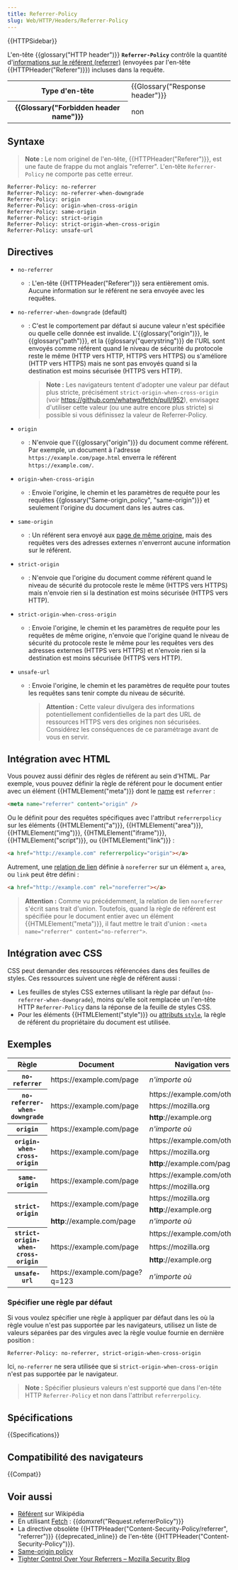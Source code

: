 ```yaml
---
title: Referrer-Policy
slug: Web/HTTP/Headers/Referrer-Policy
---
```


{{HTTPSidebar}}

L'en-tête {{glossary("HTTP header")}} **`Referrer-Policy`** contrôle la quantité d'[informations sur le référent (referrer)](/fr/docs/Web/Security/Referer_header:_privacy_and_security_concerns) (envoyées par l'en-tête {{HTTPHeader("Referer")}}) incluses dans la requête.

<table class="properties">
  <tbody>
    <tr>
      <th scope="row">Type d'en-tête</th>
      <td>{{Glossary("Response header")}}</td>
    </tr>
    <tr>
      <th scope="row">{{Glossary("Forbidden header name")}}</th>
      <td>non</td>
    </tr>
  </tbody>
</table>

## Syntaxe

> **Note :** Le nom originel de l'en-tête, {{HTTPHeader("Referer")}}, est une faute de frappe du mot anglais "referrer". L'en-tête `Referrer-Policy` ne comporte pas cette erreur.

```
Referrer-Policy: no-referrer
Referrer-Policy: no-referrer-when-downgrade
Referrer-Policy: origin
Referrer-Policy: origin-when-cross-origin
Referrer-Policy: same-origin
Referrer-Policy: strict-origin
Referrer-Policy: strict-origin-when-cross-origin
Referrer-Policy: unsafe-url
```

## Directives

- `no-referrer`
  - : L'en-tête {{HTTPHeader("Referer")}} sera entièrement omis. Aucune information sur le référent ne sera envoyée avec les requêtes.
- `no-referrer-when-downgrade` (default)

  - : C'est le comportement par défaut si aucune valeur n'est spécifiée ou quelle celle donnée est invalide. L'{{glossary("origin")}}, le {{glossary("path")}}, et la {{glossary("querystring")}} de l'URL sont envoyés comme référent quand le niveau de sécurité du protocole reste le même (HTTP vers HTTP, HTTPS vers HTTPS) ou s'améliore (HTTP vers HTTPS) mais ne sont pas envoyés quand si la destination est moins sécurisée (HTTPS vers HTTP).

    > **Note :** Les navigateurs tentent d'adopter une valeur par défaut plus stricte, précisément `strict-origin-when-cross-origin` (voir <https://github.com/whatwg/fetch/pull/952>), envisagez d'utiliser cette valeur (ou une autre encore plus stricte) si possible si vous définissez la valeur de Referrer-Policy.

- `origin`
  - : N'envoie que l'{{glossary("origin")}} du document comme référent.
    Par exemple, un document à l'adresse `https://example.com/page.html` enverra le référent `https://example.com/`.
- `origin-when-cross-origin`
  - : Envoie l'origine, le chemin et les paramètres de requête pour les requêtes {{glossary("Same-origin_policy", "same-origin")}} et seulement l'origine du document dans les autres cas.
- `same-origin`
  - : Un référent sera envoyé aux [page de même origine](/fr/docs/Web/Security/Same-origin_policy), mais des requêtes vers des adresses externes n'enverront aucune information sur le référent.
- `strict-origin`
  - : N'envoie que l'origine du document comme référent quand le niveau de sécurité du protocole reste le même (HTTPS vers HTTPS) mais n'envoie rien si la destination est moins sécurisée (HTTPS vers HTTP).
- `strict-origin-when-cross-origin`
  - : Envoie l'origine, le chemin et les paramètres de requête pour les requêtes de même origine, n'envoie que l'origine quand le niveau de sécurité du protocole reste le même pour les requêtes vers des adresses externes (HTTPS vers HTTPS) et n'envoie rien si la destination est moins sécurisée (HTTPS vers HTTP).
- `unsafe-url`

  - : Envoie l'origine, le chemin et les paramètres de requête pour toutes les requêtes sans tenir compte du niveau de sécurité.

    > **Attention :** Cette valeur divulgera des informations potentiellement confidentielles de la part des URL de ressources HTTPS vers des origines non sécurisées. Considérez les conséquences de ce paramétrage avant de vous en servir.

## Intégration avec HTML

Vous pouvez aussi définir des règles de référent au sein d'HTML. Par exemple, vous pouvez définir la règle de référent pour le document entier avec un élément {{HTMLElement("meta")}} dont le [name](/fr/docs/Web/HTML/Element/meta#attr-name) est `referrer` :

```html
<meta name="referrer" content="origin" />
```

Ou le définit pour des requêtes spécifiques avec l'attribut `referrerpolicy` sur les éléments {{HTMLElement("a")}}, {{HTMLElement("area")}}, {{HTMLElement("img")}}, {{HTMLElement("iframe")}}, {{HTMLElement("script")}}, ou {{HTMLElement("link")}} :

```html
<a href="http://example.com" referrerpolicy="origin"></a>
```

Autrement, une [relation de lien](/fr/docs/Web/HTML/Link_types) définie à `noreferrer` sur un élément `a`, `area`, ou `link` peut être défini :

```html
<a href="http://example.com" rel="noreferrer"></a>
```

> **Attention :** Comme vu précédemment, la relation de lien `noreferrer` s'écrit sans trait d'union. Toutefois, quand la règle de référent est spécifiée pour le document entier avec un élément {{HTMLElement("meta")}}, il faut mettre le trait d'union : `<meta name="referrer" content="no-referrer">`.

## Intégration avec CSS

CSS peut demander des ressources référencées dans des feuilles de styles. Ces ressources suivent une règle de référent aussi :

- Les feuilles de styles CSS externes utilisant la règle par défaut (`no-referrer-when-downgrade`), moins qu'elle soit remplacée un l'en-tête HTTP `Referrer-Policy` dans la réponse de la feuille de styles CSS.
- Pour les éléments {{HTMLElement("style")}} ou [attributs `style`](/fr/docs/Web/API/HTMLElement/style), la règle de référent du propriétaire du document est utilisée.

## Exemples

<table class="standard-table">
  <thead>
    <tr>
      <th scope="col">Règle</th>
      <th scope="col">Document</th>
      <th scope="col">Navigation vers</th>
      <th scope="col">Référent</th>
    </tr>
  </thead>
  <tbody>
    <tr>
      <th><code>no-referrer</code></th>
      <td>https://example.com/page</td>
      <td><em>n'importe où</em></td>
      <td><em>(pas de référent)</em></td>
    </tr>
    <tr>
      <th rowspan="3"><code>no-referrer-when-downgrade</code></th>
      <td rowspan="3">https://example.com/page</td>
      <td>https://example.com/otherpage</td>
      <td>https://example.com/page</td>
    </tr>
    <tr>
      <td>https://mozilla.org</td>
      <td>https://example.com/page</td>
    </tr>
    <tr>
      <td><strong>http</strong>://example.org</td>
      <td><em>(pas de référent)</em></td>
    </tr>
    <tr>
      <th><code>origin</code></th>
      <td>https://example.com/page</td>
      <td><em>n'importe où</em></td>
      <td>https://example.com/</td>
    </tr>
    <tr>
      <th rowspan="3"><code>origin-when-cross-origin</code></th>
      <td rowspan="3">https://example.com/page</td>
      <td>https://example.com/otherpage</td>
      <td>https://example.com/page</td>
    </tr>
    <tr>
      <td>https://mozilla.org</td>
      <td>https://example.com/</td>
    </tr>
    <tr>
      <td><strong>http</strong>://example.com/page</td>
      <td>https://example.com/</td>
    </tr>
    <tr>
      <th rowspan="2"><code>same-origin</code></th>
      <td rowspan="2">https://example.com/page</td>
      <td>https://example.com/otherpage</td>
      <td>https://example.com/page</td>
    </tr>
    <tr>
      <td>https://mozilla.org</td>
      <td><em>(pas de référent)</em></td>
    </tr>
    <tr>
      <th rowspan="3"><code>strict-origin</code></th>
      <td rowspan="2">https://example.com/page</td>
      <td>https://mozilla.org</td>
      <td>https://example.com/</td>
    </tr>
    <tr>
      <td><strong>http</strong>://example.org</td>
      <td><em>(pas de référent)</em></td>
    </tr>
    <tr>
      <td><strong>http</strong>://example.com/page</td>
      <td><em>n'importe où</em></td>
      <td>http://example.com/</td>
    </tr>
    <tr>
      <th rowspan="3"><code>strict-origin-when-cross-origin</code></th>
      <td rowspan="3">https://example.com/page</td>
      <td>https://example.com/otherpage</td>
      <td>https://example.com/page</td>
    </tr>
    <tr>
      <td>https://mozilla.org</td>
      <td>https://example.com/</td>
    </tr>
    <tr>
      <td><strong>http</strong>://example.org</td>
      <td><em>(pas de référent)</em></td>
    </tr>
    <tr>
      <th><code>unsafe-url</code></th>
      <td>https://example.com/page?q=123</td>
      <td><em>n'importe où</em></td>
      <td>https://example.com/page?q=123</td>
    </tr>
  </tbody>
</table>

### Spécifier une règle par défaut

Si vous voulez spécifier une règle à appliquer par défaut dans les où la règle voulue n'est pas supportée par les navigateurs, utilisez un liste de valeurs séparées par des virgules avec la règle voulue fournie en dernière position :

```
Referrer-Policy: no-referrer, strict-origin-when-cross-origin
```

Ici, `no-referrer` ne sera utilisée que si `strict-origin-when-cross-origin` n'est pas supportée par le navigateur.

> **Note :** Spécifier plusieurs valeurs n'est supporté que dans l'en-tête HTTP `Referrer-Policy` et non dans l'attribut `referrerpolicy`.

## Spécifications

{{Specifications}}

## Compatibilité des navigateurs

{{Compat}}

## Voir aussi

- [Référent](<https://fr.wikipedia.org/wiki/Référent_(informatique)>) sur Wikipédia
- En utilisant [Fetch](/fr/docs/Web/API/Fetch_API) : {{domxref("Request.referrerPolicy")}}
- La directive obsolète {{HTTPHeader("Content-Security-Policy/referrer", "referrer")}} {{deprecated_inline}} de l'en-tête {{HTTPHeader("Content-Security-Policy")}}.
- [Same-origin policy](/fr/docs/Web/Security/Same-origin_policy)
- [Tighter Control Over Your Referrers – Mozilla Security Blog](https://blog.mozilla.org/security/2015/01/21/meta-referrer/)
